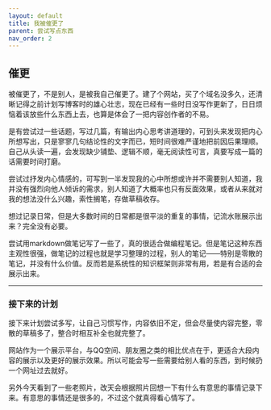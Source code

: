 ```yaml
---
layout: default
title: 我被催更了
parent: 尝试写点东西
nav_order: 2
---
```

## 催更

被催更了，不是别人，是被我自己催更了。建了个网站，买了个域名没多久，还清晰记得之前计划写博客时的雄心壮志，现在已经有一些时日没写作更新了，日日烦恼着该放些什么东西上去，也算是体会了一把内容创作者的不易。

是有尝试过一些话题，写过几篇，有输出内心思考讲道理的，可到头来发现把内心所想写出，只是寥寥几句结论性的文字而已，短时间很难严谨地把前因后果理顺。自己从头读一遍，会发现缺少铺垫、逻辑不顺，毫无阅读性可言，真要写成一篇的话需要时间打磨。

尝试过抒发内心情感的，可写到一半发现我的心中所想或许并不需要别人知道，我并没有强烈向他人倾诉的需求，别人知道了大概率也只有反面效果，或者从来就对我的想法没什么兴趣，索性搁笔，存做草稿收存。

想过记录日常，但是大多数时间的日常都是很平淡的重复的事情，记流水账展示出来？完全没有必要。

尝试用markdown做笔记写了一些了，真的很适合做编程笔记。但是笔记这种东西主观性很强，做笔记的过程也就是学习整理的过程，别人的笔记——特别是零散的笔记，并没有什么价值。反而若是系统性的知识框架则非常有用，若是有合适的会展示出来。

---

### 接下来的计划

接下来计划尝试多写，让自己习惯写作，内容依旧不定，但会尽量使内容完整，零散的草稿多了，整合时相互补全也就完整了。

网站作为一个展示平台，与QQ空间、朋友圈之类的相比优点在于，更适合大段内容的展示以及更好的展示效果。所以可能会写一些需要给别人看的东西，到时候扔一个网址过去就好。

另外今天看到了一些老照片，改天会根据照片回想一下有什么有意思的事情记录下来。有意思的事情还是很多的，不过这个就真得看心情写了。

